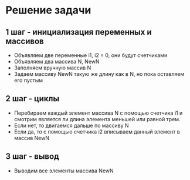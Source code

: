 # Решение задачи

## 1 шаг - инициализация переменных и массивов
* Объявляем две переменные i1, i2 = 0, они будут счетчиками
* Объявляем два массива N, NewN
* Заполняем вручную массив N
* Задаем массиву NewN такую же длину как в N, но пока оставляем его пустым
## 2 шаг - циклы 
* Перебираем каждый элемент массива N  с помощью счетчика i1 и смотрим является ли длина элемента меньшей или равной трем. 
* Если нет, то двигаемся дальше по массиву N
* Если да, то с помощью счетчика i2 вписываем данный элемент в массив NewN
## 3 шаг - вывод
* Выводим все элементы массива NewN